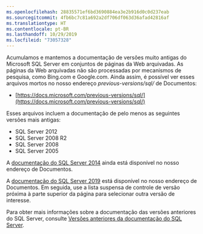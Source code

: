 ```yaml
---
ms.openlocfilehash: 28835571ef6bd3690884ea3e2b916d0c0d237eab
ms.sourcegitcommit: 4fb6bc7c81a692a2df706df063d36afad42816af
ms.translationtype: HT
ms.contentlocale: pt-BR
ms.lasthandoff: 10/29/2019
ms.locfileid: "73057328"
---
```


Acumulamos e mantemos a documentação de versões muito antigas do Microsoft SQL Server em conjuntos de páginas da Web arquivadas. As páginas da Web arquivadas não são processadas por mecanismos de pesquisa, como Bing.com e Google.com. Ainda assim, é possível ver esses arquivos mortos no nosso endereço _previous-versions/sql/_ de Documentos:

- [https://docs.microsoft.com/previous-versions/sql/](https://docs.microsoft.com/previous-versions/sql/)

Esses arquivos incluem a documentação de pelo menos as seguintes versões mais antigas:

- SQL Server 2012
- SQL Server 2008 R2
- SQL Server 2008
- SQL Server 2005

A [documentação do SQL Server 2014](https://docs.microsoft.com/sql/2014-toc/index?view=sql-server-2014) ainda está disponível no nosso endereço de Documentos.

A [documentação do SQL Server 2019](https://docs.microsoft.com/sql/sql-server?view=sql-server-ver15) está disponível no nosso endereço de Documentos. Em seguida, use a lista suspensa de controle de versão próxima à parte superior da página para selecionar outra versão de interesse.

Para obter mais informações sobre a documentação das versões anteriores do SQL Server, consulte [Versões anteriores da documentação do SQL Server](/sql/toc/previous-versions-sql-server).

<!-- GM:
On links to file 'previous-versions-sql-server.md', append 
    '?view=sql-server-previousversions' 
only when customer explicitly does so. 
If our markdown ever needs to append a ?view= for the article, best is probably 
    '?view=sql-server-2016' . 
-->

